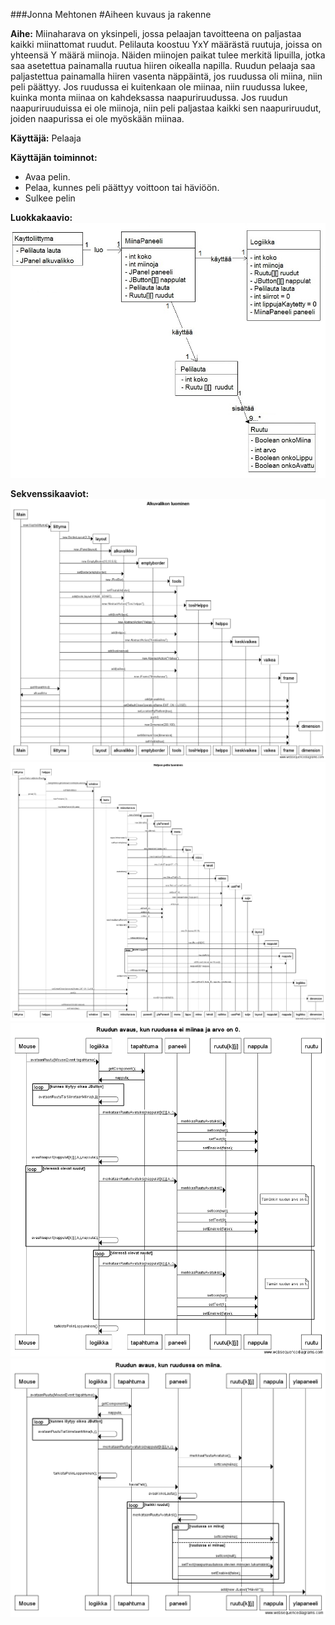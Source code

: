###Jonna Mehtonen
#Aiheen kuvaus ja rakenne


**Aihe:** Miinaharava on yksinpeli, jossa pelaajan tavoitteena on paljastaa kaikki miinattomat ruudut. Pelilauta koostuu YxY määrästä ruutuja, joissa on yhteensä Y määrä miinoja. Näiden miinojen paikat tulee merkitä lipuilla, jotka saa asetettua painamalla ruutua hiiren oikealla napilla.
	Ruudun pelaaja saa paljastettua painamalla hiiren vasenta näppäintä, jos ruudussa oli miina, niin peli päättyy.  Jos ruudussa ei kuitenkaan ole miinaa, niin ruudussa lukee, kuinka monta miinaa on kahdeksassa naapuriruudussa.  Jos ruudun naapuriruuduissa ei ole miinoja, niin peli paljastaa kaikki sen naapuriruudut, joiden naapurissa ei ole myöskään miinaa.
	
**Käyttäjä:** Pelaaja
	
**Käyttäjän toiminnot:**
- Avaa pelin.
- Pelaa, kunnes peli päättyy voittoon tai häviöön.
- Sulkee pelin

**Luokkakaavio:**
![Alt text](https://github.com/jonscu/Miinaharava/blob/master/Luokkakaavio.jpg)

**Sekvenssikaaviot:**
![Alt text](https://github.com/jonscu/Miinaharava/blob/master/Alkuvalikon%20luominen.png)
![Alt text](https://github.com/jonscu/Miinaharava/blob/master/Helpon%20pelin%20luominen.png)
![Alt text](https://github.com/jonscu/Miinaharava/blob/master/Ruudun%20avaus%2C%20kun%20ruudussa%20ei%20miinaa%20ja%20arvo%20on%200..png)
![Alt text](https://github.com/jonscu/Miinaharava/blob/master/Ruudun%20avaus%2C%20kun%20ruudussa%20on%20miina..png)

